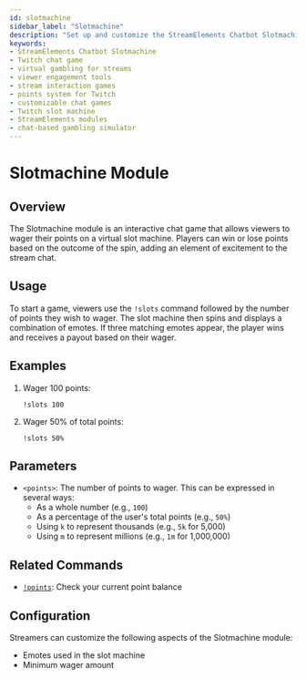 ```yaml
---
id: slotmachine
sidebar_label: "Slotmachine"
description: "Set up and customize the StreamElements Chatbot Slotmachine module. Engage viewers with a virtual slot machine game for wagering points."
keywords:
- StreamElements Chatbot Slotmachine
- Twitch chat game
- virtual gambling for streams
- viewer engagement tools
- stream interaction games
- points system for Twitch
- customizable chat games
- Twitch slot machine
- StreamElements modules
- chat-based gambling simulator
---
```


# Slotmachine Module

## Overview

The Slotmachine module is an interactive chat game that allows viewers to wager their points on a virtual slot machine. Players can win or lose points based on the outcome of the spin, adding an element of excitement to the stream chat.

## Usage

To start a game, viewers use the `!slots` command followed by the number of points they wish to wager. The slot machine then spins and displays a combination of emotes. If three matching emotes appear, the player wins and receives a payout based on their wager.

## Examples

1. Wager 100 points:
   ```
   !slots 100
   ```

2. Wager 50% of total points:
   ```
   !slots 50%
   ```

## Parameters

- `<points>`: The number of points to wager. This can be expressed in several ways:
  - As a whole number (e.g., `100`)
  - As a percentage of the user's total points (e.g., `50%`)
  - Using `k` to represent thousands (e.g., `5k` for 5,000)
  - Using `m` to represent millions (e.g., `1m` for 1,000,000)

## Related Commands

- [`!points`](../commands/default/points.md): Check your current point balance

## Configuration

Streamers can customize the following aspects of the Slotmachine module:

- Emotes used in the slot machine
- Minimum wager amount
